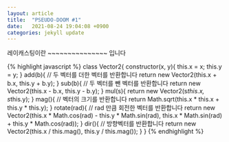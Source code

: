 ```yaml
---
layout: article
title:  "PSEUDO-DOOM #1"
date:   2021-08-24 19:04:08 +0900
categories: jekyll update
---
```

레이캐스팅이란 ~~~~~~~~~~~~~~~ 입니다

{% highlight javascript %}
class Vector2{
    constructor(x, y){
        this.x = x;
        this.y = y;
    }
    add(b){ // 두 벡터를 더한 벡터를 반환합니다
        return new Vector2(this.x + b.x, this.y + b.y);
    }
    sub(b){ // 두 벡터를 뺀 벡터를 반환합니다
        return new Vector2(this.x - b.x, this.y - b.y);
    }
    mul(s){
        return new Vector2(s*this.x, s*this.y);
    }
    mag(){ // 벡터의 크기를 반환합니다
        return Math.sqrt(this.x * this.x + this.y * this.y);
    }
    rotate(rad){ // rad 만큼 회전한 벡터를 반환합니다
        return new Vector2(this.x * Math.cos(rad) - this.y * Math.sin(rad), this.x * Math.sin(rad) + this.y * Math.cos(rad));
    }
    dir(){ // 방향벡터를 반환합니다
        return new Vector2(this.x / this.mag(), this.y / this.mag());
    }
}
{% endhighlight %}